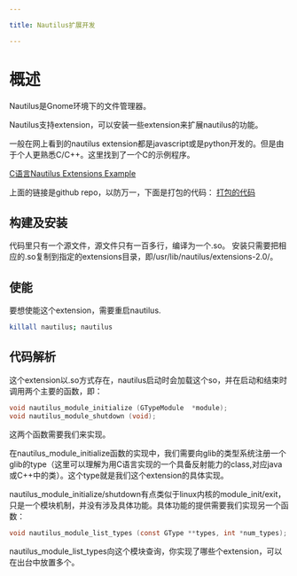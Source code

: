 ```yaml
---

title: Nautilus扩展开发

---
```


# 概述

Nautilus是Gnome环境下的文件管理器。

Nautilus支持extension，可以安装一些extension来扩展nautilus的功能。

一般在网上看到的nautilus extension都是javascript或是python开发的。但是由于个人更熟悉C/C++。这里找到了一个C的示例程序。

[C语言Nautilus Extensions Example](https://github.com/hvoigt/simple-nautilus-extension)

上面的链接是github repo，以防万一，下面是打包的代码：
[打包的代码](./assets/simple-nautilus-extension-master.zip)

## 构建及安装

代码里只有一个源文件，源文件只有一百多行，编译为一个.so。
安装只需要把相应的.so复制到指定的extensions目录，即/usr/lib/nautilus/extensions-2.0/。

## 使能

要想使能这个extension，需要重启nautilus.

```bash
killall nautilus; nautilus
```

## 代码解析

这个extension以.so方式存在，nautilus启动时会加载这个so，并在启动和结束时调用两个主要的函数，即：

```c
void nautilus_module_initialize (GTypeModule  *module);
void nautilus_module_shutdown (void);

```
这两个函数需要我们来实现。

在nautilus_module_initialize函数的实现中，我们需要向glib的类型系统注册一个glib的type（这里可以理解为用C语言实现的一个具备反射能力的class,对应java或C++中的类）。这个type就是我们这个extension的具体实现。

nautilus_module_initialize/shutdown有点类似于linux内核的module_init/exit，只是一个模块机制，并没有涉及具体功能。具体功能的提供需要我们实现另一个函数：

```c
void nautilus_module_list_types (const GType **types, int *num_types);
```

nautilus_module_list_types向这个模块查询，你实现了哪些个extension，可以在出台中放置多个。


